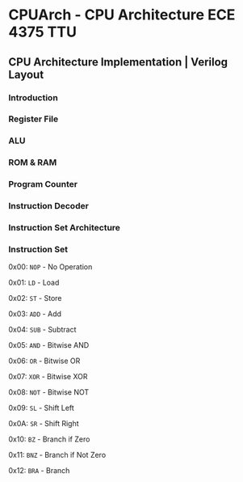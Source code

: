 # CPUArch - CPU Architecture ECE 4375 TTU

## CPU Architecture Implementation | Verilog Layout

### Introduction

### Register File

### ALU

### ROM & RAM

### Program Counter

### Instruction Decoder

### Instruction Set Architecture

### Instruction Set

0x00: `NOP` - No Operation

0x01: `LD` - Load

0x02: `ST` - Store

0x03: `ADD` - Add

0x04: `SUB` - Subtract

0x05: `AND` - Bitwise AND

0x06: `OR` - Bitwise OR

0x07: `XOR` - Bitwise XOR

0x08: `NOT` - Bitwise NOT

0x09: `SL` - Shift Left

0x0A: `SR` - Shift Right

0x10: `BZ` - Branch if Zero

0x11: `BNZ` - Branch if Not Zero

0x12: `BRA` - Branch